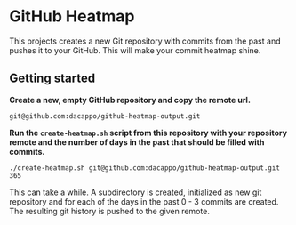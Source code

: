 # GitHub Heatmap
This projects creates a new Git repository with commits from the past and pushes it to your GitHub. This will make your commit heatmap shine.

## Getting started
**Create a new, empty GitHub repository and copy the remote url.**
```
git@github.com:dacappo/github-heatmap-output.git
```

**Run the ``create-heatmap.sh`` script from this repository with your repository remote and the number of days in the past that should be filled with commits.**

```
./create-heatmap.sh git@github.com:dacappo/github-heatmap-output.git 365
```

This can take a while. A subdirectory is created, initialized as new git repository and for each of the days in the past 0 - 3 commits are created. The resulting git history is pushed to the given remote.
